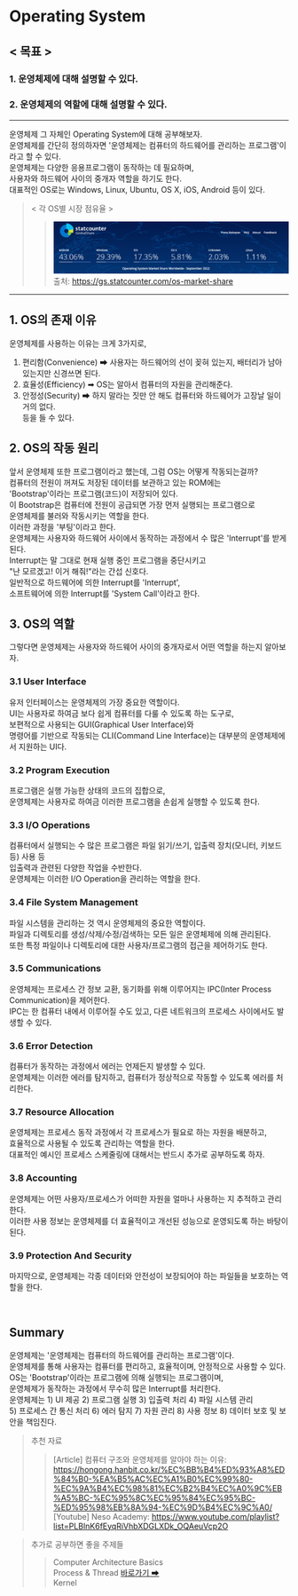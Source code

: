 # Operating System
## < 목표 >
### 1. 운영체제에 대해 설명할 수 있다.
### 2. 운영체제의 역할에 대해 설명할 수 있다.
---
운영체제 그 자체인 Operating System에 대해 공부해보자.   
운영체제를 간단히 정의하자면 '운영체제는 컴퓨터의 하드웨어를 관리하는 프로그램'이라고 할 수 있다.   
운영체제는 다양한 응용프로그램이 동작하는 데 필요하며,   
사용자와 하드웨어 사이의 중개자 역할을 하기도 한다.   
대표적인 OS로는 Windows, Linux, Ubuntu, OS X, iOS, Android 등이 있다.
> < 각 OS별 시장 점유율 >
>>![OS별 시장 점유율](/assets/os/os-market-share.png)   
>> 출처: https://gs.statcounter.com/os-market-share

---

## 1. OS의 존재 이유
운영체제를 사용하는 이유는 크게 3가지로,   
1. 편리함(Convenience) ➡ 사용자는 하드웨어의 선이 꽂혀 있는지, 배터리가 남아 있는지만 신경쓰면 된다.   
2. 효율성(Efficiency) ➡ OS는 알아서 컴퓨터의 자원을 관리해준다.   
3. 안정성(Security) ➡ 하지 말라는 짓만 안 해도 컴퓨터와 하드웨어가 고장날 일이 거의 없다.   
등을 들 수 있다.   

## 2. OS의 작동 원리
앞서 운영체제 또한 프로그램이라고 했는데, 그럼 OS는 어떻게 작동되는걸까?   
컴퓨터의 전원이 꺼져도 저장된 데이터를 보관하고 있는 ROM에는   
'Bootstrap'이라는 프로그램(코드)이 저장되어 있다.   
이 Bootstrap은 컴퓨터에 전원이 공급되면 가장 먼저 실행되는 프로그램으로   
운영체제를 불러와 작동시키는 역할을 한다.   
이러한 과정을 '부팅'이라고 한다.   
운영체제는 사용자와 하드웨어 사이에서 동작하는 과정에서 수 많은 'Interrupt'를 받게 된다.   
Interrupt는 말 그대로 현재 실행 중인 프로그램을 중단시키고   
"난 모르겠고! 이거 해줘!"라는 간섭 신호다.   
일반적으로 하드웨어에 의한 Interrupt를 'Interrupt',   
소프트웨어에 의한 Interrupt를 'System Call'이라고 한다.   

## 3. OS의 역할
그렇다면 운영체제는 사용자와 하드웨어 사이의 중개자로서 어떤 역할을 하는지 알아보자.
### 3.1 User Interface
유저 인터페이스는 운영체제의 가장 중요한 역할이다.   
UI는 사용자로 하여금 보다 쉽게 컴퓨터를 다룰 수 있도록 하는 도구로,   
보편적으로 사용되는 GUI(Graphical User Interface)와   
명령어를 기반으로 작동되는 CLI(Command Line Interface)는 대부분의 운영체제에서 지원하는 UI다.   
### 3.2 Program Execution   
프로그램은 실행 가능한 상태의 코드의 집합으로,   
운영체제는 사용자로 하여금 이러한 프로그램을 손쉽게 실행할 수 있도록 한다.    
### 3.3 I/O Operations   
컴퓨터에서 실행되는 수 많은 프로그램은 파일 읽기/쓰기, 입출력 장치(모니터, 키보드 등) 사용 등   
입출력과 관련된 다양한 작업을 수반한다.   
운영체제는 이러한 I/O Operation을 관리하는 역할을 한다.   
### 3.4 File System Management   
파일 시스템을 관리하는 것 역시 운영체제의 중요한 역할이다.   
파일과 디렉토리를 생성/삭제/수정/검색하는 모든 일은 운영체제에 의해 관리된다.   
또한 특정 파일이나 디렉토리에 대한 사용자/프로그램의 접근을 제어하기도 한다.   
### 3.5 Communications   
운영체제는 프로세스 간 정보 교환, 동기화를 위해 이루어지는 IPC(Inter Process Communication)을 제어한다.   
IPC는 한 컴퓨터 내에서 이루어질 수도 있고, 다른 네트워크의 프로세스 사이에서도 발생할 수 있다.   
### 3.6 Error Detection   
컴퓨터가 동작하는 과정에서 에러는 언제든지 발생할 수 있다.   
운영체제는 이러한 에러를 탐지하고, 컴퓨터가 정상적으로 작동할 수 있도록 에러를 처리한다.   
### 3.7 Resource Allocation   
운영체제는 프로세스 동작 과정에서 각 프로세스가 필요로 하는 자원을 배분하고,      
효율적으로 사용될 수 있도록 관리하는 역할을 한다.   
대표적인 예시인 프로세스 스케줄링에 대해서는 반드시 추가로 공부하도록 하자.   
### 3.8 Accounting   
운영체제는 어떤 사용자/프로세스가 어떠한 자원을 얼마나 사용하는 지 추적하고 관리한다.   
이러한 사용 정보는 운영체제를 더 효율적이고 개선된 성능으로 운영되도록 하는 바탕이 된다.   
### 3.9 Protection And Security   
마지막으로, 운영체제는 각종 데이터와 안전성이 보장되어야 하는 파일들을 보호하는 역할을 한다.   

<br>

## Summary
운영체제는 '운영체제는 컴퓨터의 하드웨어를 관리하는 프로그램'이다.   
운영체제를 통해 사용자는 컴퓨터를 편리하고, 효율적이며, 안정적으로 사용할 수 있다.   
OS는 'Bootstrap'이라는 프로그램에 의해 실행되는 프로그램이며,   
운영체제가 동작하는 과정에서 무수히 많은 Interrupt를 처리한다.   
운영체제는 1) UI 제공 2) 프로그램 실행 3) 입출력 처리 4) 파일 시스템 관리   
5) 프로세스 간 통신 처리 6) 에러 탐지 7) 자원 관리 8) 사용 정보 8) 데이터 보호 및 보안을 책임진다.   

> 추천 자료
>> [Article] 컴퓨터 구조와 운영체제를 알아야 하는 이유: https://hongong.hanbit.co.kr/%EC%BB%B4%ED%93%A8%ED%84%B0-%EA%B5%AC%EC%A1%B0%EC%99%80-%EC%9A%B4%EC%98%81%EC%B2%B4%EC%A0%9C%EB%A5%BC-%EC%95%8C%EC%95%84%EC%95%BC-%ED%95%98%EB%8A%94-%EC%9D%B4%EC%9C%A0/   
>> [Youtube] Neso Academy: https://www.youtube.com/playlist?list=PLBlnK6fEyqRiVhbXDGLXDk_OQAeuVcp2O

> 추가로 공부하면 좋을 주제들
>> Computer Architecture Basics   
>> Process & Thread [바로가기 ➡](https://github.com/anythingthannothing/cs-knowledge-maketh-developer/blob/main/1-operating-system/01-%ED%94%84%EB%A1%9C%EC%84%B8%EC%8A%A4%EC%99%80%20%EC%8A%A4%EB%A0%88%EB%93%9C.md)   
>> Kernel   